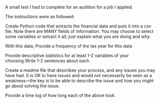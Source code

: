 A small test I had to complete for an audition for a job I applied.

The instructions were as followed:

Create Python code that extracts the financial data and puts it into a csv file.  Note there are MANY fields of information.  You may choose to select some variables or extract it all; just explain what you are doing and why.

With this data,
Provide a frequency of the tax year for this data

Provide descriptive statistics for at least 1-2 variables of your choosing.Write 1-2 sentences about each.

Create a readme file that describes your process, and any issues you may have had.  It is OK to have issues and would not necessarily be seen as a weakness—the key is to be able to describe the issue and how you might go about solving the issue.

Provide a time log of how long each of the above took.

